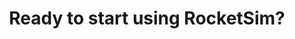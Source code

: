 ---
enable: true
title: "Ready to start using RocketSim?"
description: "Boost your productivity and streamline your workflow with our powerful Xcode Simulator tools. Developers report building, testing, and verifying apps up to 2x faster with RocketSim."
image: "/images/rocketsim-app-icon.png"
call_to_actions: 
  - enable: true
    label: Download now
    site: custom
    link: "https://apps.apple.com/app/apple-store/id1504940162?pt=117264678&ct=website-header&mt=8"
    class: "plausible-event-name=App+Store+Install"
  - enable: true
    label: Get team license
    site: public
    link: "/pricing#plans" # TODO: link to Stripe
---